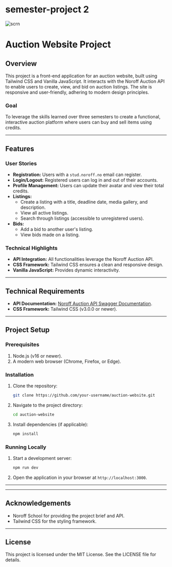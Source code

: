 # semester-project 2

![scrn](https://github.com/Arvydas-Mikalauskis/semester-project2/assets/125911762/5b90b936-2700-4bc5-a98c-191fb740dca9)

# Auction Website Project

## Overview
This project is a front-end application for an auction website, built using Tailwind CSS and Vanilla JavaScript. It interacts with the Noroff Auction API to enable users to create, view, and bid on auction listings. The site is responsive and user-friendly, adhering to modern design principles.

### Goal
To leverage the skills learned over three semesters to create a functional, interactive auction platform where users can buy and sell items using credits.

---

## Features
### User Stories
- **Registration:** Users with a `stud.noroff.no` email can register.
- **Login/Logout:** Registered users can log in and out of their accounts.
- **Profile Management:** Users can update their avatar and view their total credits.
- **Listings:**
  - Create a listing with a title, deadline date, media gallery, and description.
  - View all active listings.
  - Search through listings (accessible to unregistered users).
- **Bids:**
  - Add a bid to another user's listing.
  - View bids made on a listing.

### Technical Highlights
- **API Integration:** All functionalities leverage the Noroff Auction API.
- **CSS Framework:** Tailwind CSS ensures a clean and responsive design.
- **Vanilla JavaScript:** Provides dynamic interactivity.


---

## Technical Requirements
- **API Documentation:** [Noroff Auction API Swagger Documentation]([#](https://docs.noroff.dev/docs/v2/auction-house/listings)).
- **CSS Framework:** Tailwind CSS (v3.0.0 or newer).

---

## Project Setup
### Prerequisites
1. Node.js (v16 or newer).
2. A modern web browser (Chrome, Firefox, or Edge).

### Installation
1. Clone the repository:
   ```bash
   git clone https://github.com/your-username/auction-website.git
   ```
2. Navigate to the project directory:
   ```bash
   cd auction-website
   ```
3. Install dependencies (if applicable):
   ```bash
   npm install
   ```

### Running Locally
1. Start a development server:
   ```bash
   npm run dev
   ```
2. Open the application in your browser at `http://localhost:3000`.

---
---


## Acknowledgements
- Noroff School for providing the project brief and API.
- Tailwind CSS for the styling framework.

---

## License
This project is licensed under the MIT License. See the LICENSE file for details.


